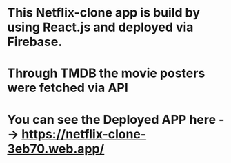 # This Netflix-clone app is build by using React.js and deployed via Firebase.
# Through TMDB the movie posters were fetched via API
# You can see the Deployed APP here -->   https://netflix-clone-3eb70.web.app/
